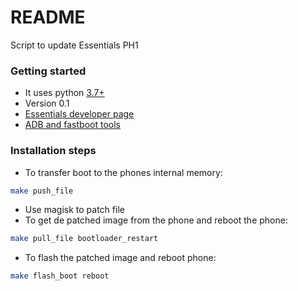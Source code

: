 # README

Script to update Essentials PH1

### Getting started

- It uses python [3.7+](https://www.python.org/downloads/)
- Version 0.1
- [Essentials developer page](https://www.essential.com/developer/current-builds)
- [ADB and fastboot tools](https://developer.android.com/studio/releases/platform-tools.html)

### Installation steps

- To transfer boot to the phones internal memory:

```sh
make push_file
```

- Use magisk to patch file
- To get de patched image from the phone and reboot the phone:

```sh
make pull_file bootloader_restart
```

- To flash the patched image and reboot phone:

```sh
make flash_boot reboot
```
